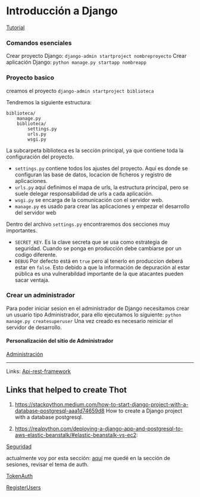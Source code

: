 # Introducción a Django
[Tutorial](https://developer.mozilla.org/es/docs/Learn/Server-side/Django/Introduction)

### Comandos esenciales

Crear proyecto Django:
`django-admin startproject nombreproyecto`
Crear aplicación Django:
`python manage.py startapp nombreapp`

### Proyecto basico

creamos el proyecto
`django-admin startproject biblioteca`

Tendremos la siguiente estructura:
```
biblioteca/
    manage.py
    biblioteca/
        settings.py
        urls.py
        wsgi.py
```
La subcarpeta biblioteca es la sección principal, ya que contiene toda la configuración del proyecto.
- `settings.py` contiene todos los ajustes del proyecto. Aquí es donde se configuran las base de datos, locacion de ficheros y registro de aplicaciones.
- `urls.py` aquí definimos el mapa de urls, la estructura principal, pero se suele delegar responsabilidad de urls a cada aplicación.
- `wsgi.py` se encarga de la comunicación con el servidor web.
- `manage.py` es usado para crear las aplicaciones y empezar el desarrollo del servidor web

Dentro del archivo `settings.py` encontraremos dos secciones muy importantes.
- `SECRET_KEY`. Es la clave secreta que se usa como estrategia de seguridad. Cuando se ponga en producción debe cambiarse por un codigo diferente.
- `DEBUG` Por defecto está en `true` pero al tenerlo en produccion deberá estar en `false`. Esto debido a que la información de depuración al estar pública es una vulnerabildad importante de la que atacantes pueden sacar ventaja.


### Crear un administrador
Para poder iniciar sesion en el administrador de Django necesitamos crear un usuario tipo Administrador, para ello ejecutamos lo siguiente:
`python manage.py createsuperuser`
Una vez creado es necesario reiniciar el servidor de desarrollo.

#### Personalización del sitio de Administrador
[Administración](https://docs.djangoproject.com/en/1.10/ref/contrib/admin/)



---

Links:
[Api-rest-framework](https://medium.com/swlh/build-your-first-rest-api-with-django-rest-framework-e394e39a482c)
## Links that helped to create Thot
1. https://stackpython.medium.com/how-to-start-django-project-with-a-database-postgresql-aaa1d74659d8
How to create a Django project with a database postgresql.

2. https://realpython.com/deploying-a-django-app-and-postgresql-to-aws-elastic-beanstalk/#elastic-beanstalk-vs-ec2:

[Seguridad](https://developer.mozilla.org/es/docs/Learn/Server-side/Django/web_application_security)

actualmente voy por esta sección:
[aquí](https://developer.mozilla.org/es/docs/Learn/Server-side/Django/Sessions)
me quedé en la sección de sesiones, revisar el tema de auth.

[TokenAuth](https://simpleisbetterthancomplex.com/tutorial/2018/11/22/how-to-implement-token-authentication-using-django-rest-framework.html)

[RegisterUsers](https://medium.com/django-rest/django-rest-framework-login-and-register-user-fd91cf6029d5)